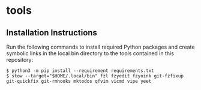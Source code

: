 # tools

## Installation Instructions

Run the following commands to install required Python packages and create
symbolic links in the local bin directory to the tools contained in this
repository:

```
$ python3 -m pip install --requirement requirements.txt
$ stow --target="$HOME/.local/bin" fzl fzyedit fzyoink git-fzfixup git-quickfix git-rmhooks mktodos qfvim vicmd vipe yeet
```
